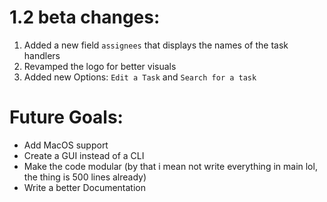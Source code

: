 # 1.2 beta changes:

1) Added a new field `assignees` that displays the names of the task handlers
2) Revamped the logo for better visuals
3) Added new Options: `Edit a Task` and `Search for a task`

# Future Goals:

- Add MacOS support
- Create a GUI instead of a CLI
- Make the code modular (by that i mean not write everything in main lol, the thing is 500 lines already)
- Write a better Documentation